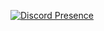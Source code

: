 [![Discord Presence](https://lanyard.cnrad.dev/api/928404960054480927)](https://discord.com/users/928404960054480927)
